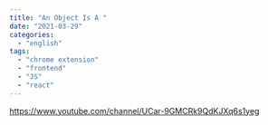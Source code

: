 ```yaml
---
title: "An Object Is A "
date: "2021-03-29"
categories:
  - "english"
tags:
  - "chrome extension"
  - "frontend"
  - "JS"
  - "react"
---
```


https://www.youtube.com/channel/UCar-9GMCRk9QdKJXq6s1yeg
